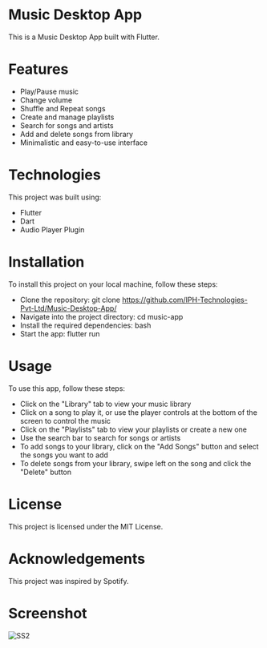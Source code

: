 # Music Desktop App
This is a Music Desktop App built with Flutter.
# Features
- Play/Pause music
- Change volume
- Shuffle and Repeat songs
- Create and manage playlists
- Search for songs and artists
- Add and delete songs from library
- Minimalistic and easy-to-use interface
# Technologies
This project was built using:
- Flutter
-  Dart
- Audio Player Plugin
# Installation
To install this project on your local machine, follow these steps:
- Clone the repository:
git clone https://github.com/IPH-Technologies-Pvt-Ltd/Music-Desktop-App/
- Navigate into the project directory:
 cd music-app
- Install the required dependencies:
bash
- Start the app:
flutter run
# Usage
To use this app, follow these steps:
- Click on the "Library" tab to view your music library
- Click on a song to play it, or use the player controls at the bottom of the screen to control the music
- Click on the "Playlists" tab to view your playlists or create a new one
- Use the search bar to search for songs or artists
- To add songs to your library, click on the "Add Songs" button and select the songs you want to add
- To delete songs from your library, swipe left on the song and click the "Delete" button

# License
This project is licensed under the MIT License.

# Acknowledgements
This project was inspired by Spotify.

# Screenshot
![SS2](https://user-images.githubusercontent.com/124572978/218702596-eed06e97-166f-40b4-a10d-3d92baf85add.jpg)

